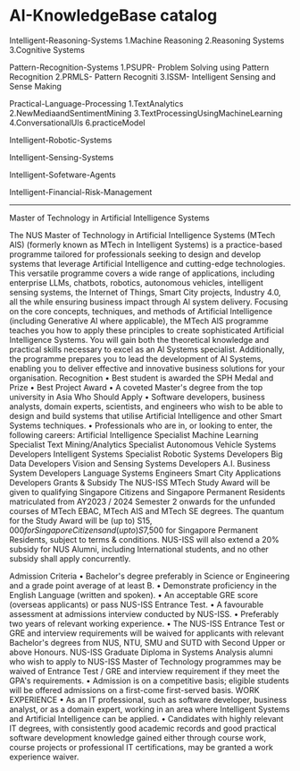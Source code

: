 # AI-KnowledgeBase catalog

Intelligent-Reasoning-Systems
1.Machine Reasoning
2.Reasoning Systems
3.Cognitive Systems

Pattern-Recognition-Systems
1.PSUPR- Problem Solving using Pattern Recognition
2.PRMLS- Pattern Recogniti
3.ISSM- Intelligent Sensing and Sense Making

Practical-Language-Processing
1.TextAnalytics
2.NewMediaandSentimentMining
3.TextProcessingUsingMachineLearning
4.ConversationalUls
6.practiceModel

Intelligent-Robotic-Systems

Intelligent-Sensing-Systems

Intelligent-Sofetware-Agents

Intelligent-Financial-Risk-Management

---

Master of Technology in Artificial Intelligence Systems

The NUS Master of Technology in Artificial Intelligence Systems (MTech AlS) (formerly known as MTech in Intelligent Systems) is a practice-based programme tailored for professionals seeking to design and develop systems that leverage Artificial Intelligence and cutting-edge technologies. This versatile programme covers a wide range of applications, including enterprise LLMs, chatbots, robotics, autonomous vehicles, intelligent sensing systems, the Internet of Things, Smart City projects, Industry 4.0, all the while ensuring business impact through Al system delivery.
Focusing on the core concepts, techniques, and methods of Artificial Intelligence (including Generative Al where applicable), the MTech AlS programme teaches you how to apply these principles to create sophisticated Artificial Intelligence Systems. You will gain both the theoretical knowledge and practical skills necessary to excel as an Al Systems specialist. Additionally, the programme prepares you to lead the development of Al Systems, enabling you to deliver effective and innovative business solutions for your organisation.
Recognition
• Best student is awarded the SPH Medal and Prize
• Best Project Award
• A coveted Master's degree from the top university in Asia
Who Should Apply
• Software developers, business analysts, domain experts, scientists, and engineers who wish to be able to design and build systems that utilise Artificial Intelligence and other Smart Systems techniques.
• Professionals who are in, or looking to enter, the following careers:
Artificial Intelligence Specialist
Machine Learning Specialist
Text Mining/Analytics Specialist
Autonomous Vehicle Systems Developers
Intelligent Systems Specialist
Robotic Systems Developers
Big Data Developers
Vision and Sensing Systems Developers
A.I. Business System Developers
Language Systems Engineers
Smart City Applications Developers
Grants & Subsidy
The NUS-ISS MTech Study Award will be given to qualifying Singapore Citizens and Singapore Permanent Residents matriculated from AY2023 / 2024 Semester 2 onwards for the unfunded courses of MTech EBAC, MTech AIS and MTech SE degrees.
The quantum for the Study Award will be (up to) S$15,000 for Singapore Citizens and (up to) S$7,500 for Singapore Permanent Residents, subject to terms & conditions.
NUS-ISS will also extend a 20% subsidy for NUS Alumni, including International students, and no other subsidy shall apply concurrently.

Admission Criteria
• Bachelor's degree preferably in Science or Engineering and a grade point average of at least B.
• Demonstrate proficiency in the English Language (written and spoken).
• An acceptable GRE score (overseas applicants) or pass
NUS-ISS Entrance Test.
• A favourable assessment at admissions interview conducted by NUS-ISS.
• Preferably two years of relevant working experience.
• The NUS-ISS Entrance Test or GRE and interview requirements will be waived for applicants with relevant Bachelor's degrees from NUS, NTU, SMU and SUTD with Second Upper or above Honours.
NUS-ISS Graduate Diploma in Systems Analysis alumni who wish to apply to NUS-ISS Master of Technology programmes may be waived of Entrance Test / GRE
and interview requirement if they meet the GPA's requirements.
• Admission is on a competitive basis; eligible students will be offered admissions on a first-come first-served basis.
WORK EXPERIENCE
• As an IT professional, such as software developer, business analyst, or as a domain expert, working in an area where Intelligent Systems and Artificial Intelligence can be applied.
• Candidates with highly relevant IT degrees, with consistently good academic records and good practical software development knowledge gained either through course work, course projects or professional IT certifications, may be granted a work experience waiver.

